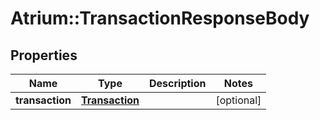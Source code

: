 # Atrium::TransactionResponseBody

## Properties
Name | Type | Description | Notes
------------ | ------------- | ------------- | -------------
**transaction** | [**Transaction**](Transaction.md) |  | [optional] 



